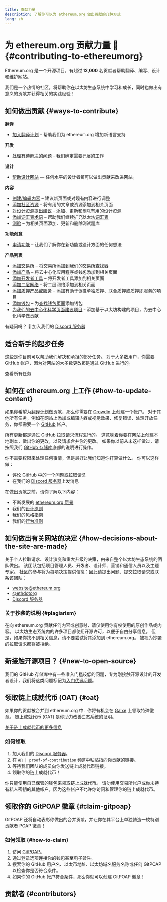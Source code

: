```yaml
---
title: 贡献力量
description: 了解你可以为 ethereum.org 做出贡献的几种方式
lang: zh
---
```


# 为 ethereum.org 贡献力量 🦄 {#contributing-to-ethereumorg}

Ethereum.org 是一个开源项目，有超过 **12,000** 名贡献者帮助翻译、编写、设计和维护网站。

我们是一个热情的社区，将帮助你在以太坊生态系统中学习和成长，同时也做出有意义的贡献并获得相关的实践经验！

## 如何做出贡献 {#ways-to-contribute}

**翻译**
- [加入翻译计划](/contributing/translation-program/) – 帮助我们为 ethereum.org 增加新语言支持

**开发**
- [处理有待解决的问题](https://github.com/ethereum/ethereum-org-website/issues) - 我们确定需要开展的工作

**设计**
- [帮助设计网站](/contributing/design/) — 任何水平的设计者都可以做出贡献来改进网站。

**内容**
- [创建/编辑内容](/contributing/#how-to-update-content) – 建议新页面或对现有内容进行调整
- [添加社区资源](/contributing/content-resources/) – 将有用的文章或资源添加到相关页面
- [对设计资源提出建议](/contributing/design/adding-design-resources/) - 添加、更新和删除有用的设计资源
- [添加词汇表术语](/contributing/adding-glossary-terms/) – 帮助我们继续扩充以太坊[词汇表](/glossary/)
- [测验](/contributing/quizzes/) – 为相关页面添加、更新和删除测试题库

**功能创意**
- [申请功能](https://github.com/ethereum/ethereum-org-website/issues/new?assignees=&labels=Type%3A+Feature&template=feature_request.yaml&title=) – 让我们了解你在新功能或设计方面的任何想法

**产品列表**
- [添加交易所](/contributing/adding-exchanges/) – 将交易所添加到我们的[交易所查找器](/get-eth/#country-picker)
- [添加产品](/contributing/adding-products/) – 将去中心化应用程序或钱包添加到相关页面
- [添加开发者工具](/contributing/adding-developer-tools/) – 将开发者工具添加到相关页面
- [添加二层网络](/contributing/adding-layer-2s/) – 将二层网络添加到相关页面
- [添加质押产品或服务](/contributing/adding-staking-products/) – 添加有助于促进单独质押、联合质押或质押即服务的项目
- [添加钱包](/contributing/adding-wallets/) – 为[查找钱包页面](/wallets/find-wallet/)添加钱包
- [为我们的去中心化科学页面建议项目](/contributing/adding-desci-projects/) – 添加基于以太坊构建的项目，为去中心化科学做贡献

有疑问吗？ 🤔 加入我们的 [Discord 服务器](https://discord.gg/ethereum-org)

## 适合新手的起步任务

这些是你目前可以帮助我们解决和承担的部分任务。 对于大多数用户，你需要 GitHub 帐户，因为对网站的大多数更改都是通过 GitHub 进行的。

<IssuesList issues={gfissues} my={8} />

<ButtonLink href="https://github.com/ethereum/ethereum-org-website/issues">查看所有任务</ButtonLink>

## 如何在 ethereum.org 上工作 {#how-to-update-content}

如果你希望为[翻译计划](/contributing/translation-program/)做贡献，那么你需要在 [Crowdin](https://crowdin.com/project/ethereum-org) 上创建一个帐户。 对于其他所有任务，例如在网站上添加或编辑内容或视觉效果、修复错误、处理开放任务，你都需要一个 [GitHub](https://github.com/) 帐户。

所有更新都是通过 GitHub 拉取请求流程进行的。 这意味着你要在网站上创建本地副本，做出你的更改，以及请求合并你的更改。 如果你以前从未这样做过，请按照我们 [GitHub 存储库](https://github.com/ethereum/ethereum-org-website)底部的说明进行操作。

你不需要权限来处理任何事情，但是最好让我们知道你打算做什么。 你可以这样做：

- 评论 [GitHub](https://github.com/ethereum/ethereum-org-website) 中的一个问题或拉取请求
- 在我们的 [Discord 服务器](https://discord.gg/ethereum-org)上发消息

在做出贡献之前，请你了解以下内容：

- 不断发展的 [ethereum.org 愿景](/about/)
- 我们的[设计原则](/contributing/design-principles/)
- 我们的[风格指南](/contributing/style-guide/)
- 我们的[行为准则](/community/code-of-conduct)

<ContributorsQuizBanner className="mt-16 mb-8" />

## 如何做出有关网站的决定 {#how-decisions-about-the-site-are-made}

关于个人拉取请求、设计演变和重大升级的决策，由来自整个以太坊生态系统的团队做出。 该团队包括项目管理人员、开发者、设计师、营销和通信人员以及主题专家。 社区的参与将为每项决策提供信息：因此请提出问题、提交拉取请求或联系该团队：

- [website@ethereum.org](mailto:website@ethereum.org)
- [@ethdotorg](https://x.com/ethdotorg)
- [Discord 服务器](https://discord.gg/ethereum-org)

### 关于抄袭的说明 {#plagiarism}

在向 ethereum.org 贡献任何内容或创意时，请仅使用你有权使用的原创作品或内容。 以太坊生态系统内的许多项目都使用开源许可，以便于自由分享信息。 但是，如果你找不到相关信息，请不要尝试将其添加到 ethereum.org。 被视为抄袭的拉取请求都将被拒绝。

## 新接触开源项目？ {#new-to-open-source}

我们的 GitHub 存储库中有一些准入门槛较低的问题，专为刚接触开源设计的开发者设计，我们将这类问题标记为[入门优选问题](https://github.com/ethereum/ethereum-org-website/issues?q=is%3Aopen+is%3Aissue+label%3A%22good+first+issue%22)。

## 领取链上成就代币 (OAT) {#oat}

如果你的贡献被合并到 ethereum.org 中，你将有机会在 [Galxe](https://app.galxe.com/quest/ethereumorg) 上领取特殊徽章。 链上成就代币 (OAT) 是你助力改善生态系统的证明。

[关于链上成就代币的更多信息](https://help.galxe.com/en/articles/7067290-galxe-oats-reward-and-celebrate-achievements)

### 如何领取
1. 加入我们的 [Discord 服务器](https://discord.gg/ethereum-org)。
2. 在 `#🥇 | proof-of-contribution` 频道中粘贴指向你贡献的链接。
3. 等待我们团队的成员向你发送链上成就代币链接。
4. 领取你的链上成就代币！

你只能使用自已保管的钱包来领取链上成就代币。 请勿使用交易所帐户或你未持有私人密钥的其他帐户，因为这些帐户不允许你访问和管理你的链上成就代币。

## 领取你的 GitPOAP 徽章 {#claim-gitpoap}

GitPOAP 还将自动表彰你做出的合并贡献，并让你在其平台上单独铸造一枚特别贡献者 POAP 徽章！


### 如何领取 {#how-to-claim}

1. 访问 [GitPOAP](https://www.gitpoap.io)。
2. 通过登录选项连接你的钱包甚至电子邮件。
3. 搜索你的 GitHub 用户名、以太币地址、以太坊域名服务名称或任何 GitPOAP 以检查你是否符合条件。
4. 如果你的 GitHub 帐户符合条件，那么你就可以创建 GitPOAP 徽章！

## 贡献者 {#contributors}

<Contributors />
